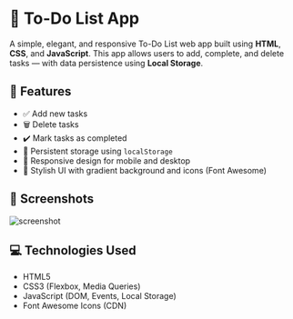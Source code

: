 # 📝 To-Do List App

A simple, elegant, and responsive To-Do List web app built using **HTML**, **CSS**, and **JavaScript**. This app allows users to add, complete, and delete tasks — with data persistence using **Local Storage**.

## 🚀 Features

- ✅ Add new tasks
- 🗑 Delete tasks
- ✔️ Mark tasks as completed
- 🔁 Persistent storage using `localStorage`
- 📱 Responsive design for mobile and desktop
- 🎨 Stylish UI with gradient background and icons (Font Awesome)

## 📸 Screenshots

![screenshot](./C:\Users\WALTON\Pictures\Screenshots\to-do.png) <!-- Add a real screenshot file with this name or update path -->

## 💻 Technologies Used

- HTML5
- CSS3 (Flexbox, Media Queries)
- JavaScript (DOM, Events, Local Storage)
- Font Awesome Icons (CDN)


